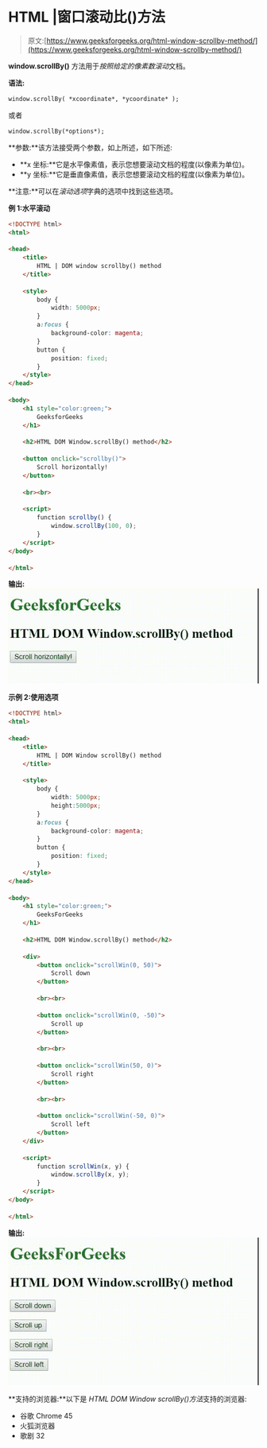 # HTML |窗口滚动比()方法

> 原文:[https://www.geeksforgeeks.org/html-window-scrollby-method/](https://www.geeksforgeeks.org/html-window-scrollby-method/)

**window.scrollBy()** 方法用于*按照给定的像素数滚动*文档。

**语法:**

```html
window.scrollBy( *xcoordinate*, *ycoordinate* );
```

或者

```html
window.scrollBy(*options*);
```

**参数:**该方法接受两个参数，如上所述，如下所述:

*   **x 坐标:**它是水平像素值，表示您想要滚动文档的程度(以像素为单位)。
*   **y 坐标:**它是垂直像素值，表示您想要滚动文档的程度(以像素为单位)。

**注意:**可以在*滚动选项*字典的选项中找到这些选项。

**例 1:水平滚动**

```html
<!DOCTYPE html>
<html>

<head>
    <title>
        HTML | DOM window scrollby() method
    </title>

    <style>
        body {
            width: 5000px;
        }
        a:focus {
            background-color: magenta;
        }
        button {
            position: fixed;
        }
    </style>
</head>

<body>
    <h1 style="color:green;"> 
        GeeksforGeeks 
    </h1>

    <h2>HTML DOM Window.scrollBy() method</h2>

    <button onclick="scrollby()">
        Scroll horizontally!
    </button>

    <br><br>

    <script>
        function scrollby() {
            window.scrollBy(100, 0);
        }
    </script>
</body>

</html>
```

**输出:**
![](img/d5547f016ddc0725ad8a7ea3b2123bff.png)

**示例 2:使用选项**

```html
<!DOCTYPE html>
<html>

<head>
    <title>
        HTML | DOM Window scrollBy() method
    </title>

    <style>
        body {
            width: 5000px;
            height:5000px;
        }
        a:focus {
            background-color: magenta;
        }
        button {
            position: fixed;
        }
    </style>
</head>

<body>
    <h1 style="color:green;"> 
        GeeksForGeeks 
    </h1>

    <h2>HTML DOM Window.scrollBy() method</h2>

    <div>
        <button onclick="scrollWin(0, 50)">
            Scroll down
        </button>

        <br><br>

        <button onclick="scrollWin(0, -50)">
            Scroll up
        </button>

        <br><br>

        <button onclick="scrollWin(50, 0)">
            Scroll right
        </button>

        <br><br>

        <button onclick="scrollWin(-50, 0)">
            Scroll left
        </button>
    </div>

    <script>
        function scrollWin(x, y) {
            window.scrollBy(x, y);
        }
    </script>
</body>

</html>                    
```

**输出:**
![](img/4e224b2f8f9c7f4af4c093f3523ccc86.png)

**支持的浏览器:**以下是 *HTML DOM Window scrollBy()方法*支持的浏览器:

*   谷歌 Chrome 45
*   火狐浏览器
*   歌剧 32